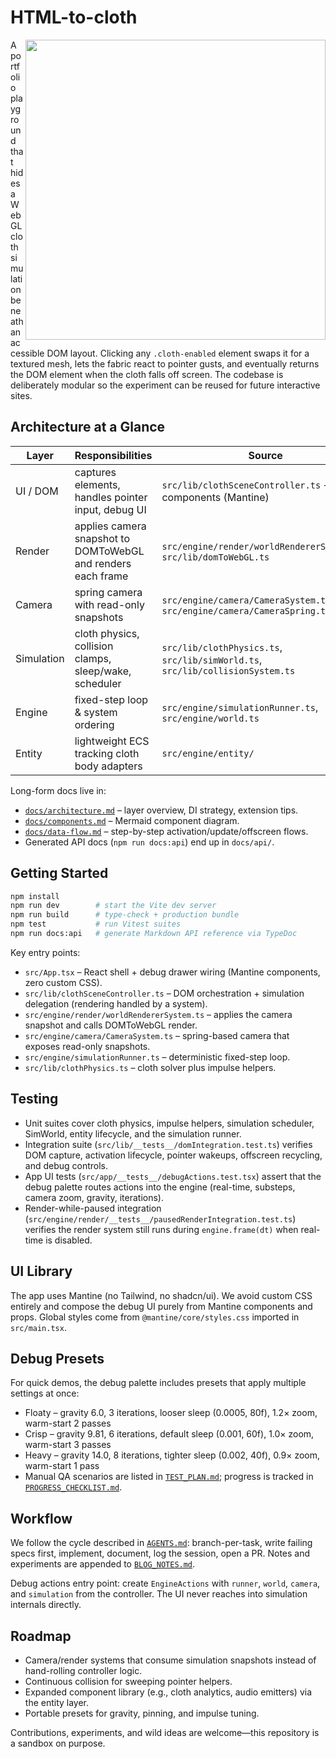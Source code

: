 # HTML-to-cloth

<img src="https://github.com/user-attachments/assets/976ff0de-e55b-46d6-990b-bba48cbe741e" width="480" align="right" />

A portfolio playground that hides a WebGL cloth simulation beneath an accessible DOM layout. Clicking any `.cloth-enabled` element swaps it for a textured mesh, lets the fabric react to pointer gusts, and eventually returns the DOM element when the cloth falls off screen. The codebase is deliberately modular so the experiment can be reused for future interactive sites.

## Architecture at a Glance

| Layer | Responsibilities | Source |
| ----- | ---------------- | ------ |
| UI / DOM | captures elements, handles pointer input, debug UI | `src/lib/clothSceneController.ts` + React components (Mantine) |
| Render | applies camera snapshot to DOMToWebGL and renders each frame | `src/engine/render/worldRendererSystem.ts`, `src/lib/domToWebGL.ts` |
| Camera | spring camera with read-only snapshots | `src/engine/camera/CameraSystem.ts`, `src/engine/camera/CameraSpring.ts` |
| Simulation | cloth physics, collision clamps, sleep/wake, scheduler | `src/lib/clothPhysics.ts`, `src/lib/simWorld.ts`, `src/lib/collisionSystem.ts` |
| Engine | fixed-step loop & system ordering | `src/engine/simulationRunner.ts`, `src/engine/world.ts` |
| Entity | lightweight ECS tracking cloth body adapters | `src/engine/entity/` |

Long-form docs live in:

- [`docs/architecture.md`](docs/architecture.md) – layer overview, DI strategy, extension tips.
- [`docs/components.md`](docs/components.md) – Mermaid component diagram.
- [`docs/data-flow.md`](docs/data-flow.md) – step-by-step activation/update/offscreen flows.
- Generated API docs (`npm run docs:api`) end up in `docs/api/`.

## Getting Started

```bash
npm install
npm run dev        # start the Vite dev server
npm run build      # type-check + production bundle
npm test           # run Vitest suites
npm run docs:api   # generate Markdown API reference via TypeDoc
```

Key entry points:

- `src/App.tsx` – React shell + debug drawer wiring (Mantine components, zero custom CSS).
- `src/lib/clothSceneController.ts` – DOM orchestration + simulation delegation (rendering handled by a system).
- `src/engine/render/worldRendererSystem.ts` – applies the camera snapshot and calls DOMToWebGL render.
- `src/engine/camera/CameraSystem.ts` – spring-based camera that exposes read-only snapshots.
- `src/engine/simulationRunner.ts` – deterministic fixed-step loop.
- `src/lib/clothPhysics.ts` – cloth solver plus impulse helpers.

## Testing

- Unit suites cover cloth physics, impulse helpers, simulation scheduler, SimWorld, entity lifecycle, and the simulation runner.
- Integration suite (`src/lib/__tests__/domIntegration.test.ts`) verifies DOM capture, activation lifecycle, pointer wakeups, offscreen recycling, and debug controls.
- App UI tests (`src/app/__tests__/debugActions.test.tsx`) assert that the debug palette routes actions into the engine (real-time, substeps, camera zoom, gravity, iterations).
- Render-while-paused integration (`src/engine/render/__tests__/pausedRenderIntegration.test.ts`) verifies the render system still runs during `engine.frame(dt)` when real-time is disabled.

## UI Library

The app uses Mantine (no Tailwind, no shadcn/ui). We avoid custom CSS entirely and compose the debug UI purely from Mantine components and props. Global styles come from `@mantine/core/styles.css` imported in `src/main.tsx`.

## Debug Presets

For quick demos, the debug palette includes presets that apply multiple settings at once:

- Floaty – gravity 6.0, 3 iterations, looser sleep (0.0005, 80f), 1.2× zoom, warm-start 2 passes
- Crisp – gravity 9.81, 6 iterations, default sleep (0.001, 60f), 1.0× zoom, warm-start 3 passes
- Heavy – gravity 14.0, 8 iterations, tighter sleep (0.002, 40f), 0.9× zoom, warm-start 1 pass
- Manual QA scenarios are listed in [`TEST_PLAN.md`](TEST_PLAN.md); progress is tracked in [`PROGRESS_CHECKLIST.md`](PROGRESS_CHECKLIST.md).

## Workflow

We follow the cycle described in [`AGENTS.md`](AGENTS.md): branch-per-task, write failing specs first, implement, document, log the session, open a PR. Notes and experiments are appended to [`BLOG_NOTES.md`](BLOG_NOTES.md).

Debug actions entry point: create `EngineActions` with `runner`, `world`, `camera`, and `simulation` from the controller. The UI never reaches into simulation internals directly.

## Roadmap

- Camera/render systems that consume simulation snapshots instead of hand-rolling controller logic.
- Continuous collision for sweeping pointer helpers.
- Expanded component library (e.g., cloth analytics, audio emitters) via the entity layer.
- Portable presets for gravity, pinning, and impulse tuning.

Contributions, experiments, and wild ideas are welcome—this repository is a sandbox on purpose.
